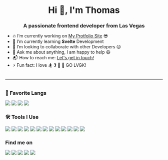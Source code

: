 <h1 align="center">Hi 👋, I'm Thomas</h1>
<h3 align="center" style="margin-bottom: 10px;">A passionate frontend developer from Las Vegas</h3>

<ul>
    <li>🔥 I’m currently working on <a title="thomascarman.github.io" href="https://github.com/thomascarman/thomascarman.github.io">My Protfolio Site</a> 😎</li>
    <li>🌱 I’m currently learning <strong>Svelte</strong> Development</li>
    <li>👯 I’m looking to collaborate with other Developers 😉</li>
    <li>💬 Ask me about anything, I am happy to help 😃</li>
    <li>📬 How to reach me: <a title="LinkedIn" href="https://linkedin.com/in/thomas-carman-6a59b5122/">Let's get in touch!</a></li>
    <li>⚡ Fun fact: I love
        <span title="snowboarding">🏂</span>
        <span title="Golfing">🏌</span>
        <span title="Running">🏃</span>
        <span title="Hockey">🏒</span> GO LVGK!</li>
</ul>

<hr style="margin: 2rem  0;" />

<h3 align="left" style="margin-bottom: 10px;">📄 Favorite Langs</h3>

<a href="https://www.typescriptlang.org" target="_blank"><img src="https://img.shields.io/badge/Typescript-3178C6?logo=Typescript&logoColor=ffffff&style=for-the-badge"/></a>
<a href="https://sass-lang.com" target="_blank"><img src="https://img.shields.io/badge/Python-3776AB?logo=Python&logoColor=ffffff&style=for-the-badge"/></a>
<a href="https://www.python.org" target="_blank"><img src="https://img.shields.io/badge/Sass-CC6699?logo=Sass&logoColor=ffffff&style=for-the-badge"/></a>
<a href="https://www.java.com" target="_blank"><img src="https://img.shields.io/badge/Java-007396?logo=Java&logoColor=ffffff&style=for-the-badge"/></a>

<h3 align="left" style="margin-bottom: 10px;">🛠 Tools I Use</h3>

<a href="https://babeljs.io" target="_blank"><img src="https://img.shields.io/badge/Babel-F9DC3E?logo=Babel&logoColor=000000&style=for-the-badge"/></a>
<a href="https://www.blender.org" target="_blank"><img src="https://img.shields.io/badge/Blender-F5792A?logo=Blender&logoColor=ffffff&style=for-the-badge"/></a>
<a href="https://www.electronjs.org" target="_blank"><img src="https://img.shields.io/badge/Electron-47848F?logo=Electron&logoColor=ffffff&style=for-the-badge"/></a>
<a href="https://expressjs.com" target="_blank"><img src="https://img.shields.io/badge/Express-000000?logo=Express&logoColor=ffffff&style=for-the-badge"/></a>
<a href="https://www.figma.com" target="_blank"><img src="https://img.shields.io/badge/Figma-F24E1E?logo=Figma&logoColor=ffffff&style=for-the-badge"/></a>
<a href="https://firebase.google.com" target="_blank"><img src="https://img.shields.io/badge/Firebase-FFCA28?logo=Firebase&logoColor=000000&style=for-the-badge"/></a>
<a href="https://git-scm.com" target="_blank"><img src="https://img.shields.io/badge/Git-F05032?logo=Git&logoColor=ffffff&style=for-the-badge"/></a>
<a href="https://jestjs.io" target="_blank"><img src="https://img.shields.io/badge/Jest-C21325?logo=Jest&logoColor=ffffff&style=for-the-badge"/></a>
<a href="https://ubuntu.com" target="_blank"><img src="https://img.shields.io/badge/Ubuntu-E95420?logo=Ubuntu&logoColor=ffffff&style=for-the-badge"/></a>
<a href="https://nodejs.org" target="_blank"><img src="https://img.shields.io/badge/nodejs-339933?logo=node.js&logoColor=ffffff&style=for-the-badge"/></a>
<a href="https://svelte.dev" target="_blank"><img src="https://img.shields.io/badge/Svelte-FF3E00?logo=Svelte&logoColor=ffffff&style=for-the-badge"/></a>
<a href="https://rollupjs.org" target="_blank"><img src="https://img.shields.io/badge/Rollup-EC4A3F?logo=Rollup.js&logoColor=ffffff&style=for-the-badge"/></a>
<a href="https://webpack.js.org" target="_blank"><img src="https://img.shields.io/badge/Webpack-8DD6F9?logo=Webpack&logoColor=ffffff&style=for-the-badge"/></a>

<h3 align="left" style="margin-bottom: 10px;">Find me on</h3>

<a href="https://thomascarman.github.io/" target="_blank"><img src="https://img.shields.io/badge/GitHub-100000?style=social&logo=github"/></a>
<a href="https://linkedin.com/in/thomas-carman-6a59b5122/" target="_blank"><img src="https://img.shields.io/badge/LinkedIn-0077B5?style=social&logo=linkedin"/></a>
<a href="https://codepen.io/thomascarman/" target="_blank"><img src="https://img.shields.io/badge/Codepen-000000?style=social&logo=codepen"/></a>
<a href="https://twitter.com/kiknas/" target="_blank"><img src="https://img.shields.io/badge/Twitter-1DA1F2?style=social&logo=twitter"/></a>
<a href="https://www.instagram.com/t_carman/" target="_blank"><img src="https://img.shields.io/badge/Instagram-E4405F?style=social&logo=instagram"/></a>
